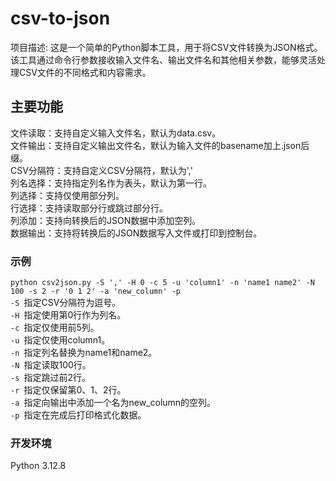 # csv-to-json
项目描述: 这是一个简单的Python脚本工具，用于将CSV文件转换为JSON格式。该工具通过命令行参数接收输入文件名、输出文件名和其他相关参数，能够灵活处理CSV文件的不同格式和内容需求。

## 主要功能 
文件读取：支持自定义输入文件名，默认为data.csv。  
文件输出：支持自定义输出文件名，默认为输入文件的basename加上.json后缀。  
CSV分隔符：支持自定义CSV分隔符，默认为','  
列名选择：支持指定列名作为表头，默认为第一行。  
列选择：支持仅使用部分列。  
行选择：支持读取部分行或跳过部分行。  
列添加：支持向转换后的JSON数据中添加空列。  
数据输出：支持将转换后的JSON数据写入文件或打印到控制台。  

### 示例
```python csv2json.py -S ',' -H 0 -c 5 -u 'column1' -n 'name1 name2' -N 100 -s 2 -r '0 1 2' -a 'new_column' -p```  
```-S ```指定CSV分隔符为逗号。   
```-H ```指定使用第0行作为列名。   
```-c ```指定仅使用前5列。   
```-u ```指定仅使用column1。   
```-n ```指定列名替换为name1和name2。   
```-N ```指定读取100行。   
```-s ```指定跳过前2行。   
```-r ```指定仅保留第0、1、2行。   
```-a ```指定向输出中添加一个名为new_column的空列。   
```-p ```指定在完成后打印格式化数据。   

### 开发环境
Python 3.12.8
